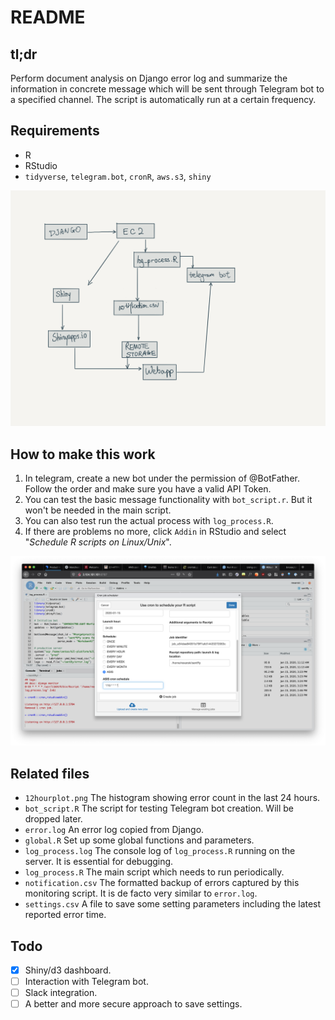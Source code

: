 # README

## tl;dr

Perform document analysis on Django error log and summarize the information in concrete message which will be sent through Telegram bot to a specified channel. The script is automatically run at a certain frequency.

## Requirements

- R
- RStudio
- `tidyverse`, `telegram.bot`, `cronR`, `aws.s3`, `shiny`

![workflow](workflow.png)

## How to make this work

1. In telegram, create a new bot under the permission of @BotFather. Follow the order and make sure you have a valid API Token.
2. You can test the basic message functionality with `bot_script.r`. But it won't be needed in the main script.
3. You can also test run the actual process with `log_process.R`.
4. If there are problems no more, click `Addin` in RStudio and select "*Schedule R scripts on Linux/Unix*".

![img](cronR.png)

## Related files

- `12hourplot.png` The histogram showing error count in the last 24 hours.
- `bot_script.R` The script for testing Telegram bot creation. Will be dropped later.
- `error.log` An error log copied from Django.
- `global.R` Set up some global functions and parameters.
- `log_process.log` The console log of `log_process.R` running on the server. It is essential for debugging.
- `log_process.R` The main script which needs to run periodically.
- `notification.csv` The formatted backup of errors captured by this monitoring script. It is de facto very similar to `error.log`.
- `settings.csv` A file to save some setting parameters including the latest reported error time.

## Todo

- [x] Shiny/d3 dashboard.
- [ ] Interaction with Telegram bot.
- [ ] Slack integration.
- [ ] A better and more secure approach to save settings.
